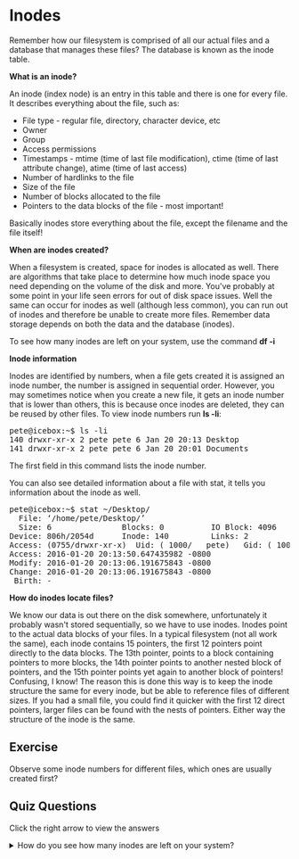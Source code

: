 # Inodes

Remember how our filesystem is comprised of all our actual files and a database that manages these files? The database is known as the inode table. 

<b>What is an inode?</b>

An inode (index node) is an entry in this table and there is one for every file. It describes everything about the file, such as:

<ul>
<li>File type - regular file, directory, character device, etc</li>
<li>Owner</li>
<li>Group</li>
<li>Access permissions</li>
<li>Timestamps - mtime (time of last file modification), ctime (time of last attribute change), atime (time of last access)</li>
<li>Number of hardlinks to the file</li>
<li>Size of the file</li>
<li>Number of blocks allocated to the file</li>
<li>Pointers to the data blocks of the file - most important!</li>
</ul>

Basically inodes store everything about the file, except the filename and the file itself!

<b>When are inodes created?</b>

When a filesystem is created, space for inodes is allocated as well. There are algorithms that take place to determine how much inode space you need depending on the volume of the disk and more. You've probably at some point in your life seen errors for out of disk space issues. Well the same can occur for inodes as well (although less common), you can run out of inodes and therefore be unable to create more files. Remember data storage depends on both the data and the database (inodes). 

To see how many inodes are left on your system, use the command <b>df -i</b>

<b>Inode information</b>

Inodes are identified by numbers, when a file gets created it is assigned an inode number, the number is assigned in sequential order. However, you may sometimes notice when you create a new file, it gets an inode number that is lower than others, this is because once inodes are deleted, they can be reused by other files. To view inode numbers run <b>ls -li</b>:

<pre>
pete@icebox:~$ ls -li
140 drwxr-xr-x 2 pete pete 6 Jan 20 20:13 Desktop
141 drwxr-xr-x 2 pete pete 6 Jan 20 20:01 Documents
</pre>

The first field in this command lists the inode number.

You can also see detailed information about a file with stat, it tells you information about the inode as well.

<pre>
pete@icebox:~$ stat ~/Desktop/
  File: ‘/home/pete/Desktop/’
  Size: 6               Blocks: 0          IO Block: 4096   directory
Device: 806h/2054d      Inode: 140         Links: 2
Access: (0755/drwxr-xr-x)  Uid: ( 1000/   pete)   Gid: ( 1000/   pete)
Access: 2016-01-20 20:13:50.647435982 -0800
Modify: 2016-01-20 20:13:06.191675843 -0800
Change: 2016-01-20 20:13:06.191675843 -0800
 Birth: -
</pre>


<b>How do inodes locate files?</b>

We know our data is out there on the disk somewhere, unfortunately it probably wasn't stored sequentially, so we have to use inodes. Inodes point to the actual data blocks of your files. In a typical filesystem (not all work the same), each inode contains 15 pointers, the first 12 pointers point directly to the data blocks. The 13th pointer, points to a block containing pointers to more blocks, the 14th pointer points to another nested block of pointers, and the 15th pointer points yet again to another block of pointers! Confusing, I know! The reason this is done this way is to keep the inode structure the same for every inode, but be able to reference files of different sizes. If you had a small file, you could find it quicker with the first 12 direct pointers, larger files can be found with the nests of pointers. Either way the structure of the inode is the same.

## Exercise

Observe some inode numbers for different files, which ones are usually created first?

## Quiz Questions 

Click the right arrow to view the answers

<details>
<summary>How do you see how many inodes are left on your system?</summary>
df -i
</details>
